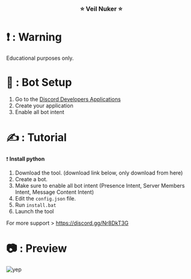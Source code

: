 <h3 align="center">⭐ Veil Nuker ⭐</h3>

# ❗ : Warning
Educational purposes only.

# 🔨 : Bot Setup
1. Go to the [Discord Developers Applications](https://discord.com/developers/applications)
2. Create your application
3. Enable all bot intent

# ✍ : Tutorial

❗ **Install python**
1. Download the tool. (download link below, only download from here)
2. Create a bot.
3. Make sure to enable all bot intent (Presence Intent, Server Members Intent, Message Content Intent)
4. Edit the `config.json` file.
5. Run `install.bat`
6. Launch the tool

For more support > https://discord.gg/Nr8DkT3G

# 📷 : Preview

![yep](https://github.com/user-attachments/assets/79e47206-6ac7-4b24-8606-c0eeea1d1000)
